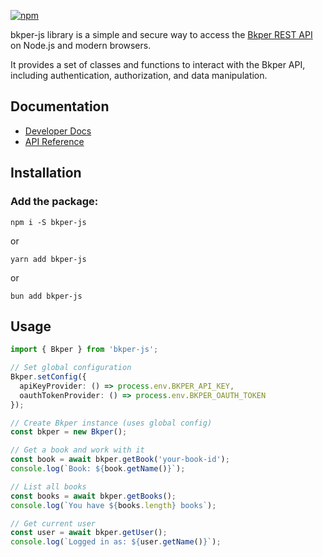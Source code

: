 [Bkper REST API]: https://bkper.com/docs/#rest-apis

[![npm](https://img.shields.io/npm/v/bkper-js?color=%235889e4)](https://www.npmjs.com/package/bkper-js)

bkper-js library is a simple and secure way to access the [Bkper REST API] on Node.js and modern browsers.

It provides a set of classes and functions to interact with the Bkper API, including authentication, authorization, and data manipulation.

## Documentation

- [Developer Docs](https://bkper.com/docs)
- [API Reference](https://bkper.com/docs/bkper-js/)

## Installation

### Add the package:

```
npm i -S bkper-js
```
or
```
yarn add bkper-js
```
or
```
bun add bkper-js
```

## Usage

```typescript
import { Bkper } from 'bkper-js';

// Set global configuration
Bkper.setConfig({
  apiKeyProvider: () => process.env.BKPER_API_KEY,
  oauthTokenProvider: () => process.env.BKPER_OAUTH_TOKEN
});

// Create Bkper instance (uses global config)
const bkper = new Bkper();

// Get a book and work with it
const book = await bkper.getBook('your-book-id');
console.log(`Book: ${book.getName()}`);

// List all books
const books = await bkper.getBooks();
console.log(`You have ${books.length} books`);

// Get current user
const user = await bkper.getUser();
console.log(`Logged in as: ${user.getName()}`);
```



